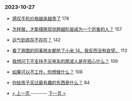 ### 2023-10-27 
- [感叹手机价格越来越贵了](https://www.v2ex.com/t/985919) 178
- [怎样做，才能摆脱现状跨越阶层成为一个厉害的人？](https://www.v2ex.com/t/985858) 157
- [运气到底存不存在？](https://www.v2ex.com/t/985894) 142
- [看了周围的同事朋友都抢了小米 14，我反而没有欲望。](https://www.v2ex.com/t/985871) 113
- [我想问下不支持不买电车的那波人是在担心什么？](https://www.v2ex.com/t/985987) 109
- [如果可以不工作，你想做什么？](https://www.v2ex.com/t/985967) 108
- [你给孩子买过最有趣的东西是什么？](https://www.v2ex.com/t/985861) 84 

- [ < 上一页 ](https://github.com/able8/v2ex-hot-record/blob/master/2023-10-26.md) -------- [ 下一页 > ](https://github.com/able8/v2ex-hot-record/blob/master/2023-10-28.md)